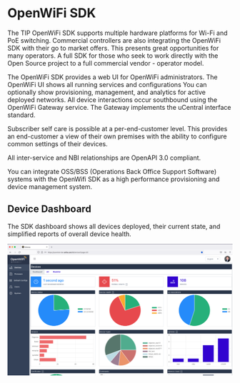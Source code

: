 # OpenWiFi SDK

The TIP OpenWiFi SDK supports multiple hardware platforms for Wi-Fi and PoE switching. Commercial controllers are also integrating the OpenWiFi SDK with their go to market offers. This presents great opportunities for many operators. A full SDK for those who seek to work directly with the Open Source project to a full commercial vendor - operator model.

The OpenWiFi SDK provides a web UI for OpenWiFi administrators. The OpenWiFi UI shows all running services and configurations You can optionally show provisioning, management, and analytics for active deployed networks. All device interactions occur southbound using the OpenWiFi Gateway service. The Gateway implements the uCentral interface standard.

Subscriber self care is possible at a per-end-customer level. This provides an end-customer a view of their own premises with the ability to configure common settings of their devices.

All inter-service and NBI relationships are OpenAPI 3.0 compliant.

You can integrate OSS/BSS (Operations Back Office Support Software) systems with the OpenWifi SDK as a high performance provisioning and device management system.

## Device Dashboard

The SDK dashboard shows all devices deployed, their current state, and simplified reports of overall device health.

![](./media/image10.png)
